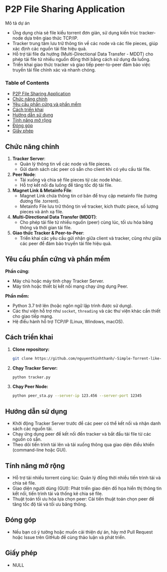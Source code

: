 # P2P File Sharing Application

Mô tả dự án  
- Ứng dụng chia sẻ file kiểu torrent đơn giản, sử dụng kiến trúc tracker-node dựa trên giao thức TCP/IP.  
- Tracker trung tâm lưu trữ thông tin về các node và các file pieces, giúp xác định các nguồn tải file hiệu quả.  
- Hỗ trợ tải file đa hướng (Multi-Directional Data Transfer - MDDT) cho phép tải file từ nhiều nguồn đồng thời bằng cách sử dụng đa luồng.  
- Triển khai giao thức tracker và giao tiếp peer-to-peer đảm bảo việc truyền tải file chính xác và nhanh chóng.

### Table of Contents
- [P2P File Sharing Application](#p2p-file-sharing-application)
- [Chức năng chính](#chức-năng-chính)
- [Yêu cầu phần cứng và phần mềm](#yêu-cầu-phần-cứng-và-phần-mềm)
- [Cách triển khai](#cách-triển-khai)
- [Hướng dẫn sử dụng](#hướng-dẫn-sử-dụng)
- [Tính năng mở rộng](#tính-năng-mở-rộng)
- [Đóng góp](#đóng-góp)
- [Giấy phép](#giấy-phép)

## Chức năng chính
1. **Tracker Server**:  
   - Quản lý thông tin về các node và file pieces.  
   - Gửi danh sách các peer có sẵn cho client khi có yêu cầu tải file.
2. **Peer Node**:  
   - Tải xuống và chia sẻ file pieces từ các node khác.  
   - Hỗ trợ kết nối đa luồng để tăng tốc độ tải file.
3. **Magnet Link & Metainfo File**:  
   - Magnet Link chứa thông tin cơ bản để truy cập metainfo file (tương đương file .torrent).  
   - Metainfo File lưu trữ thông tin về tracker, kích thước piece, số lượng pieces và ánh xạ file.
4. **Multi-Directional Data Transfer (MDDT)**:  
   - Cho phép tải file từ nhiều nguồn (peer) cùng lúc, tối ưu hóa băng thông và thời gian tải file.
5. **Giao thức Tracker & Peer-to-Peer**:  
   - Triển khai các yêu cầu gửi nhận giữa client và tracker, cũng như giữa các peer để đảm bảo truyền tải file hiệu quả.

## Yêu cầu phần cứng và phần mềm
**Phần cứng:**  
- Máy chủ hoặc máy tính chạy Tracker Server.  
- Máy tính hoặc thiết bị kết nối mạng chạy ứng dụng Peer.

**Phần mềm:**  
- Python 3.7 trở lên (hoặc ngôn ngữ lập trình được sử dụng).  
- Các thư viện hỗ trợ như `socket`, `threading` và các thư viện khác cần thiết cho giao tiếp mạng.  
- Hệ điều hành hỗ trợ TCP/IP (Linux, Windows, macOS).

## Cách triển khai
1. **Clone repository:**
   ```bash
   git clone https://github.com/nguyenthinhthanh/-Simple-Torrent-like-Application
   ```
2. **Chạy Tracker Server:**
   ```bash
   python tracker.py
   ```
3. **Chạy Peer Node:**
   ```bash
   python peer_sta.py --server-ip 123.456 --server-port 12345
   ```
## Hướng dẫn sử dụng
- Khởi động Tracker Server trước để các peer có thể kết nối và nhận danh sách các nguồn tải.
- Chạy ứng dụng peer để kết nối đến tracker và bắt đầu tải file từ các nguồn có sẵn.
- Theo dõi tiến trình tải lên và tải xuống thông qua giao diện điều khiển (command-line hoặc GUI).
## Tính năng mở rộng
- Hỗ trợ tải nhiều torrent cùng lúc: Quản lý đồng thời nhiều tiến trình tải và chia sẻ file.
- Giao diện người dùng (GUI): Phát triển giao diện đồ họa hiển thị thông tin kết nối, tiến trình tải và thống kê chia sẻ file.
- Thuật toán tối ưu hóa lựa chọn peer: Cải tiến thuật toán chọn peer để tăng tốc độ tải và tối ưu băng thông.
## Đóng góp
- Nếu bạn có ý tưởng hoặc muốn cải thiện dự án, hãy mở Pull Request hoặc Issue trên GitHub để cùng thảo luận và phát triển.
## Giấy phép
- NULL
   
